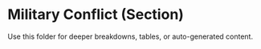 # Military Conflict (Section)

Use this folder for deeper breakdowns, tables, or auto-generated content.
